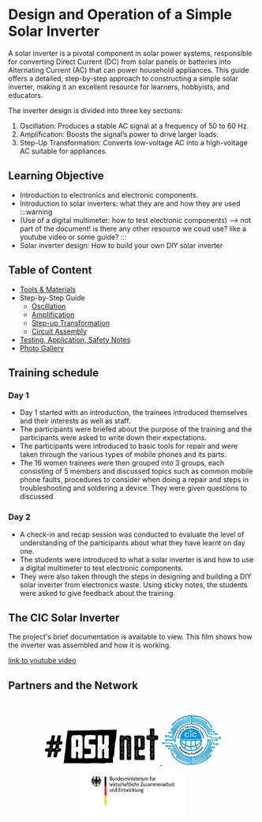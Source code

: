 # Design and Operation of a Simple Solar Inverter

A solar inverter is a pivotal component in solar power systems, responsible for converting Direct Current (DC) from solar panels or batteries into Alternating Current (AC) that can power household appliances. This guide offers a detailed, step-by-step approach to constructing a simple solar inverter, making it an excellent resource for learners, hobbyists, and educators.

The inverter design is divided into three key sections:

1. Oscillation: Produces a stable AC signal at a frequency of 50 to 60 Hz.
2. Amplification: Boosts the signal’s power to drive larger loads.
3. Step-Up Transformation: Converts low-voltage AC into a high-voltage AC
suitable for appliances.

## Learning Objective 

+ Introduction to electronics and electronic components.
+ Introduction to solar inverters: what they are and how they are used
:::warning
+ (Use of a digital multimeter: how to test electronic components) --> not part of the document! is there any other resource we coud use? like a youtube video or some guide?
:::
+ Solar inverter design: How to build your own DIY solar inverter

## Table of Content

+ [Tools & Materials](/tools_materials.md)
+ Step-by-Step Guide
  + [Oscillation](/oscillation.md)
  + [Amplification](/amplification.md)
  + [Step-up Transformation](/transformation.md)
  + [Circuit Assembly]()
+ [Testing, Application, Safety Notes]()
+ [Photo Gallery](/photo_gallery.md)


## Training schedule 
### Day 1
+ Day 1 started with an introduction, the trainees introduced themselves and their interests as well as staff.
+ The participants were briefed about the purpose of the training and the participants were asked to write down their expectations.
+ The participants were introduced to basic tools for repair and were taken through the various types of mobile phones and its parts. 
+ The 16 women trainees were then grouped into 3 groups, each consisting of 5 members and discussed topics such as common mobile phone faults, procedures to consider when doing a repair and steps in troubleshooting and soldering a device. They were given questions to discussed 

### Day 2
+ A check-in and recap session was conducted to evaluate the level of understanding of the participants about what they have learnt on day one.
+ The students were introduced to what a solar inverter is and how to use a digital multimeter to test electronic components.
+ They were also taken through the steps in designing and building a DIY solar inverter from electronics waste.
Using sticky notes, the students were asked to give feedback about the training.


## The CIC Solar Inverter

The project's brief documentation is available to view. This film shows how the inverter was assembled and how it is working.

[link to youtube video]()


## Partners and the Network
<br>

<p align="center"; width="100%">
 <a href="https://asknet.community/"> <img height="80" src="materials/images/asknet-logo.png" alt="ASKnet Logo"/> </a>
 <a href="https://www.cictech.online/"> <img height="100" src="materials/images/09-CIC-logo.jpg" alt="CIC Logo"/> </a> 
  <a href="https://www.bmz.de/en"> <img height="100" src="materials/images/BMZ_Logo.svg.png" alt="BMZ Logo"/> </a> 
</p>